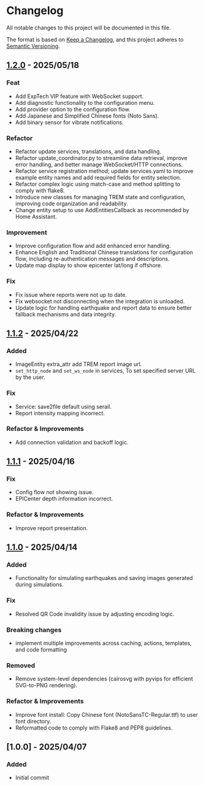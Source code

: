 # Changelog

All notable changes to this project will be documented in this file.

The format is based on [Keep a Changelog](https://keepachangelog.com/en/1.1.0/),
and this project adheres to [Semantic Versioning](https://semver.org/spec/v2.0.0.html).

## [1.2.0] - 2025/05/18
### Feat
  - Add ExpTech VIP feature with WebSocket support.
  - Add diagnostic functionality to the configuration menu.
  - Add provider option to the configuration flow.
  - Add Japanese and Simplified Chinese fonts (Noto Sans).
  - Add binary sensor for vibrate notifications.

### Refactor
  - Refactor update services, translations, and data handling.
  - Refactor update_coordinator.py to streamline data retrieval, improve error handling, and better manage WebSocket/HTTP connections.
  - Refactor service registration method; update services.yaml to improve example entity names and add required fields for entity selection.
  - Refactor complex logic using match-case and method splitting to comply with flake8.
  - Introduce new classes for managing TREM state and configuration, improving code organization and readability.
  - Change entity setup to use AddEntitiesCallback as recommended by Home Assistant.

### Improvement
  - Improve configuration flow and add enhanced error handling.
  - Enhance English and Traditional Chinese translations for configuration flow, including re-authentication messages and descriptions.
  - Update map display to show epicenter lat/long if offshore.

### Fix
  - Fix issue where reports were not up to date.
  - Fix websocket not disconnecting when the integration is unloaded.
  - Update logic for handling earthquake and report data to ensure better fallback mechanisms and data integrity.

## [1.1.2] - 2025/04/22

### Added
- ImageEntity extra_attr add TREM report image url.
- `set_http_node` and `set_ws_node` in services, To set specified server URL by the user.


### Fix
- Service: save2file default using serail.
- Report intensity mapping incorrect.

### Refactor & Improvements
- Add connection validation and backoff logic.


## [1.1.1] - 2025/04/16

### Fix
- Config flow not showing issue.
- EPICenter depth information incorrect.

### Refactor & Improvements
- Improve report presentation.


## [1.1.0] - 2025/04/14

### Added
- Functionality for simulating earthquakes and saving images generated during simulations.

### Fix
- Resolved QR Code invalidity issue by adjusting encoding logic.

### Breaking changes
- implement multiple improvements across caching, actions, templates, and code formatting

### Removed
- Remove system-level dependencies (cairosvg with pyvips for efficient SVG-to-PNG rendering).

### Refactor & Improvements
- Improve font install: Copy Chinese font (NotoSansTC-Regular.ttf) to user font directory.
- Reformatted code to comply with Flake8 and PEP8 guidelines.


## [1.0.0] - 2025/04/07

### Added
- Initial commit

[1.2.0]: https://github.com/gaojiafamily/ha-trem2/compare/v1.1.2...v1.2.0
[1.1.2]: https://github.com/gaojiafamily/ha-trem2/compare/v1.1.1...v1.1.2
[1.1.1]: https://github.com/gaojiafamily/ha-trem2/compare/v1.1.0...v1.1.1
[1.1.0]: https://github.com/gaojiafamily/ha-trem2/compare/v1.0.0...v1.1.0